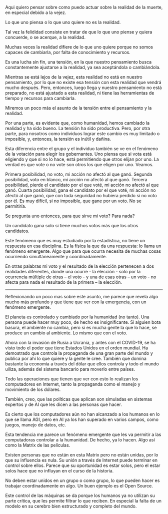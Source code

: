 Aqui quiero pensar sobre como puedo actuar sobre la realidad de la muerte, en especial debido a la vejez.

Lo que uno piensa o lo que uno quiere no es la realidad.

Tal vez la felididad consiste en tratar de que lo que uno piense y quiera concuerde, o se acerque, a la realidad.

Muchas veces la realidad difiere de lo que uno quiere porque no somos capaces de cambiarla, por falta de conocimiento y recursos.

Es una lucha sin fin, una tensión, en la que nuestro pensamiento busca constantemente ajustarse a la realidad, ya sea aceptándola o cambiándola.

Mientras se está lejos de la vejez, esta realidad no está en nuestro pensamiento, por lo que no existe esa tensión con esta realidad que vendrá mucho después. Pero, entonces, luego llega y nuestro pensamiento no está preparado, no está ajustado a esta realidad, ni tiene las herramientas de tiempo y recursos para cambiarla.

Miremos un poco más el asunto de la tensión entre el pensamiento y la realidad.

Por una parte, es evidente que, como humanidad, hemos cambiado la realidad y ha sido bueno. La tensión ha sido productiva. Pero, por otra parte, para nosotros como individuos lograr este cambio es muy limitado o imposible, y, entonces, la tensión es inútil y dañina. 

Esta diferencia entre el grupo y el individuo también se ve en el fenómeno de la votación para elegir los gobernantes. Uno piensa que si vota está eligiendo y que si no lo hace, está permitiendo que otros elijan por uno. La verdad es que vote o no vote son otros los que eligen por uno. Veamos.

Primera posibilidad, no voto, mi acción no afectó al que ganó.
Segunda posibilidad, voto en blanco, mi acción no afectó al que ganó.
Tercera posibilidad, pierde el candidato por el que voté, mi acción no afectó al que ganó.
Cuarta posibilidad, gana el candidato por el que voté, mi acción no afectó al que ganó, que con toda seguridad no hubiera perdido si no voto por él. Es muy difícil, si no imposible, que gane por un voto. No se permitiría.

Se pregunta uno entonces, para que sirve mi voto? Para nada? 

Un candidato gana solo si tiene muchos votos más que los otros candidatos.

Este fenómeno que es muy estudiado por la estadística, no tiene un respuesta en esa disciplina. Es la física la que da una respuesta: lo llama un fenómeno emergente. Algo que para que ocurra necesita de muchas cosas ocurriendo simultáneamente y coordinadamente.

En otras palabras mi voto y el resultado de la elección pertenecen a dos realidades diferentes, donde una ocurre - la elección - solo por la ocurrencia múltiple de otras – el voto - y una de esas otras – un voto - no afecta para nada el resultado de la primera – la elección.

------------------

Reflexionando un poco mas sobre este asunto, me parece que revela algo mucho más profundo y que tiene que ver con la emergencia, con un fenómeno emergente.

El planeta es controlado y cambiado por la humanidad (no tanto). Una persona puede hacer muy poco, de hecho es insignificante. Si alguien bota basura, el ambiente no cambia, pero si es mucha gente la que lo hace, se produce un cambio al ambiente. Lo mismo que con el voto.

Ahora con la invasión de Rusia a Ucrania, y antes con el COVID-19, se ha visto todo el poder que tiene Estados Unidos en el orden mundial. Ha demostrado que controla la propaganda de una gran parte del mundo y publica por ahi lo que quiere y la gente le cree. También que domina bastante la economía a través del dólar que ellos controla y todo el mundo uiliza, además del sistema bancario para moverlo entre países.

Todo las operaciones que tienen que ver con esto lo realizan los computadores en Internet, tanto la propaganda como el manejo y movimiento de los dólares.

También, creo, que las políticas que aplican son simuladas en sistemas expertos y de AI que les dicen a las personas que hacer.

Es cierto que los computadores aún no han alcanzado a los humanos en lo que se llama AGI, pero en AI ya los han superado en varios campos, como juegos, manejo de datos, etc.

Esta tendencia me parece un fenómeno emergente que les va permitir a las computadoras controlar a la humanidad. De hecho, ya lo hacen. Algo así como la Matrix de las películas.

Existen personas que no están en esta Matrix pero no están unidas, por lo que su influencia es nula. Su unión a través de Internet puede terminar en control sobre ellos. Parece que su oportunidad es estar solos, pero el estar solos hace que no influyan en el curso de la historia.

No deben estar unidos en un grupo o como grupo, lo que pueden hacer es trabajar coordinadamente en algo. Un buen ejemplo es el Open Source.

Este control de las máquinas se da porque los humanos ya no utilizan su parte crítica, que les permite filtrar lo que reciben. En especial la falta de un modelo en su cerebro bien estructurado y completo del mundo.

